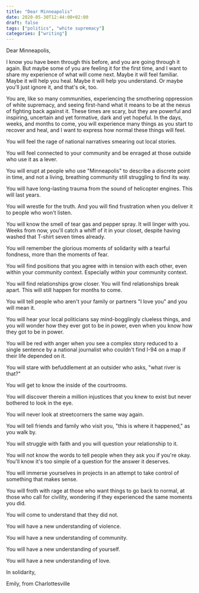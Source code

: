```yaml
---
title: "Dear Minneapolis"
date: 2020-05-30T12:44:00+02:00
draft: false
tags: ["politics", "white supremacy"]
categories: ["writing"]
---
```


Dear Minneapolis,

I know you have been through this before, and you are going through it again. But maybe some of you are feeling it for the first time, and I want to share my experience of what will come next. Maybe it will feel familiar. Maybe it will help you heal. Maybe it will help you understand. Or maybe you'll just ignore it, and that's ok, too.

<!--more-->

You are, like so many communities, experiencing the smothering oppression of white supremacy, and seeing first-hand what it means to be at the nexus of fighting back against it. These times are scary, but they are powerful and inspiring, uncertain and yet formative, dark and yet hopeful. In the days, weeks, and months to come, you will experience many things as you start to recover and heal, and I want to express how normal these things will feel.

You will feel the rage of national narratives smearing out local stories.

You will feel connected to your community and be enraged at those outside who use it as a lever.

You will erupt at people who use "Minneapolis" to describe a discrete point in time, and not a living, breathing community still struggling to find its way.

You will have long-lasting trauma from the sound of helicopter engines. This will last years.

You will wrestle for the truth. And you will find frustration when you deliver it to people who won't listen.

You will know the smell of tear gas and pepper spray. It will linger with you. Weeks from now, you'll catch a whiff of it in your closet, despite having washed that T-shirt seven times already.

You will remember the glorious moments of solidarity with a tearful fondness, more than the moments of fear.

You will find positions that you agree with in tension with each other, even within your community context. Especially within your community context.

You will find relationships grow closer. You will find relationships break apart. This will still happen for months to come.

You will tell people who aren't your family or partners "I love you" and you will mean it.

You will hear your local politicians say mind-bogglingly clueless things, and you will wonder how they ever got to be in power, even when you know how they got to be in power.

You will be red with anger when you see a complex story reduced to a single sentence by a national journalist who couldn't find I-94 on a map if their life depended on it.

You will stare with befuddlement at an outsider who asks, "what river is that?"

You will get to know the inside of the courtrooms.

You will discover therein a million injustices that you knew to exist but never bothered to look in the eye.

You will never look at streetcorners the same way again.

You will tell friends and family who visit you, "this is where it happened," as you walk by.

You will struggle with faith and you will question your relationship to it.

You will not know the words to tell people when they ask you if you're okay. You'll know it's too simple of a question for the answer it deserves.

You will immerse yourselves in projects in an attempt to take control of something that makes sense.

You will froth with rage at those who want things to go back to normal, at those who call for civility, wondering if they experienced the same moments you did.

You will come to understand that they did not.

You will have a new understanding of violence.

You will have a new understanding of community.

You will have a new understanding of yourself.

You will have a new understanding of love.

In solidarity,

Emily, from Charlottesville